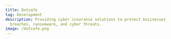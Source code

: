 ```yaml
---
title: Dotsafe
tag: Development
description: Providing cyber insurance solutions to protect businesses from data
  breaches, ransomware, and cyber threats.
image: /dotsafe.png
---
```

